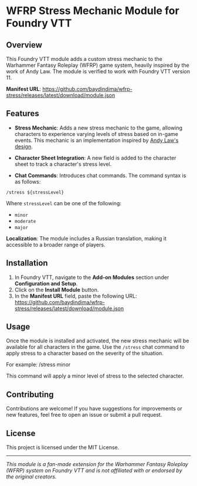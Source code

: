 # WFRP Stress Mechanic Module for Foundry VTT

## Overview

This Foundry VTT module adds a custom stress mechanic to the Warhammer Fantasy Roleplay (WFRP) game system, heavily inspired by the work of Andy Law. The module is verified to work with Foundry VTT version 11.

**Manifest URL**:
https://github.com/baydindima/wfrp-stress/releases/latest/download/module.json

## Features

- **Stress Mechanic**: Adds a new stress mechanic to the game, allowing characters to experience varying levels of stress based on in-game events. This mechanic is an implementation inspired by [Andy Law's design](https://www.patreon.com/posts/81988167).

- **Character Sheet Integration**: A new field is added to the character sheet to track a character's stress level.

- **Chat Commands**: Introduces chat commands. The command syntax is as follows:
  
```/stress ${stressLevel}```

Where `stressLevel` can be one of the following:
- `minor`
- `moderate`
- `major`


**Localization**: The module includes a Russian translation, making it accessible to a broader range of players.

## Installation

1. In Foundry VTT, navigate to the **Add-on Modules** section under **Configuration and Setup**.
2. Click on the **Install Module** button.
3. In the **Manifest URL** field, paste the following URL:
   https://github.com/baydindima/wfrp-stress/releases/latest/download/module.json

## Usage

Once the module is installed and activated, the new stress mechanic will be available for all characters in the game. Use the `/stress` chat command to apply stress to a character based on the severity of the situation.

For example:
/stress minor

This command will apply a minor level of stress to the selected character.

## Contributing

Contributions are welcome! If you have suggestions for improvements or new features, feel free to open an issue or submit a pull request.

## License

This project is licensed under the MIT License.

---

*This module is a fan-made extension for the Warhammer Fantasy Roleplay (WFRP) system on Foundry VTT and is not affiliated with or endorsed by the original creators.*
